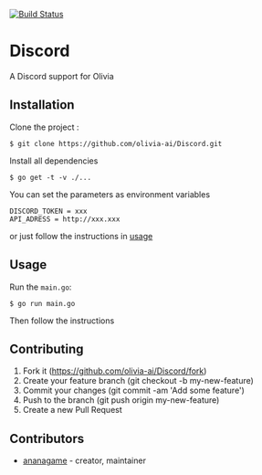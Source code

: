 [![Build Status](https://travis-ci.org/olivia-ai/Discord.svg?branch=master)](https://travis-ci.org/olivia-ai/Discord)

# Discord

A Discord support for Olivia

## Installation

Clone the project :

```
$ git clone https://github.com/olivia-ai/Discord.git
```

Install all dependencies 

```
$ go get -t -v ./...
```

You can set the parameters as environment variables

```
DISCORD_TOKEN = xxx
API_ADRESS = http://xxx.xxx
```

or just follow the instructions in [usage](#usage)

## Usage

Run the `main.go`: 

```
$ go run main.go
```

Then follow the instructions

## Contributing

1. Fork it (https://github.com/olivia-ai/Discord/fork)
2. Create your feature branch (git checkout -b my-new-feature)
3. Commit your changes (git commit -am 'Add some feature')
4. Push to the branch (git push origin my-new-feature)
5. Create a new Pull Request

## Contributors

- [ananagame](https://github.com/ananagame) - creator, maintainer
